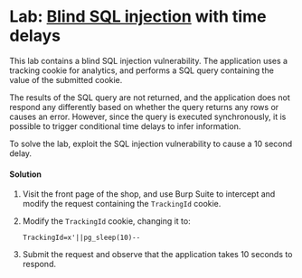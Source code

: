 
# Lab: [Blind SQL injection](https://portswigger.net/web-security/sql-injection/blind) with time delays


This lab contains a blind SQL injection vulnerability. The application uses a tracking cookie for analytics, and performs a SQL query containing the value of the submitted cookie.

The results of the SQL query are not returned, and the application does not respond any differently based on whether the query returns any rows or causes an error. However, since the query is executed synchronously, it is possible to trigger conditional time delays to infer information.

To solve the lab, exploit the SQL injection vulnerability to cause a 10 second delay.


#### Solution

1. Visit the front page of the shop, and use Burp Suite to intercept and modify the request containing the `TrackingId` cookie.
2. Modify the `TrackingId` cookie, changing it to:
    
    `TrackingId=x'||pg_sleep(10)--`
3. Submit the request and observe that the application takes 10 seconds to respond.


